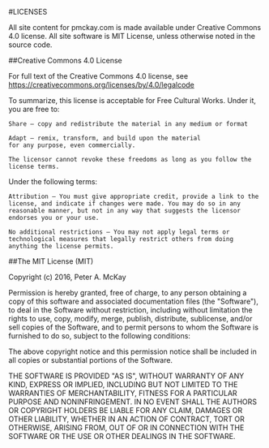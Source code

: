 #LICENSES

All site content for pmckay.com is made available under Creative Commons 4.0 license. All site software is MIT License, unless otherwise noted in the source code.

##Creative Commons 4.0 License

For full text of the Creative Commons 4.0 license, see https://creativecommons.org/licenses/by/4.0/legalcode 

To summarize, this license is acceptable for Free Cultural Works. Under it, you are free to:

    Share — copy and redistribute the material in any medium or format

    Adapt — remix, transform, and build upon the material
    for any purpose, even commercially.

    The licensor cannot revoke these freedoms as long as you follow the license terms.

Under the following terms:

    Attribution — You must give appropriate credit, provide a link to the license, and indicate if changes were made. You may do so in any reasonable manner, but not in any way that suggests the licensor endorses you or your use.

    No additional restrictions — You may not apply legal terms or technological measures that legally restrict others from doing anything the license permits.


##The MIT License (MIT)

Copyright (c) 2016, Peter A. McKay

Permission is hereby granted, free of charge, to any person obtaining a copy of this software and associated documentation files (the "Software"), to deal in the Software without restriction, including without limitation the rights to use, copy, modify, merge, publish, distribute, sublicense, and/or sell copies of the Software, and to permit persons to whom the Software is furnished to do so, subject to the following conditions:

The above copyright notice and this permission notice shall be included in all copies or substantial portions of the Software.

THE SOFTWARE IS PROVIDED "AS IS", WITHOUT WARRANTY OF ANY KIND, EXPRESS OR IMPLIED, INCLUDING BUT NOT LIMITED TO THE WARRANTIES OF MERCHANTABILITY, FITNESS FOR A PARTICULAR PURPOSE AND NONINFRINGEMENT. IN NO EVENT SHALL THE AUTHORS OR COPYRIGHT HOLDERS BE LIABLE FOR ANY CLAIM, DAMAGES OR OTHER LIABILITY, WHETHER IN AN ACTION OF CONTRACT, TORT OR OTHERWISE, ARISING FROM, OUT OF OR IN CONNECTION WITH THE SOFTWARE OR THE USE OR OTHER DEALINGS IN THE SOFTWARE.


